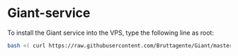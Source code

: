 # Giant-service
To install the Giant service into the VPS, type the following line as root:

```sh
bash <( curl https://raw.githubusercontent.com/Bruttagente/Giant/master/InstallGiantService.sh )
```
